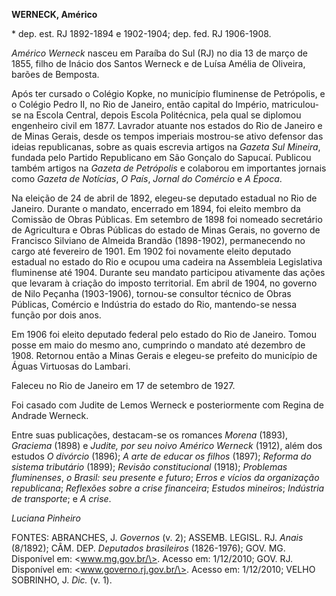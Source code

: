 **WERNECK, Américo**

\* dep. est. RJ 1892-1894 e 1902-1904; dep. fed. RJ 1906-1908.

*Américo Werneck* nasceu em Paraíba do Sul (RJ) no dia 13 de março de
1855, filho de Inácio dos Santos Werneck e de Luísa Amélia de Oliveira,
barões de Bemposta.

Após ter cursado o Colégio Kopke, no município fluminense de Petrópolis,
e o Colégio Pedro II, no Rio de Janeiro, então capital do Império,
matriculou-se na Escola Central, depois Escola Politécnica, pela qual se
diplomou engenheiro civil em 1877. Lavrador atuante nos estados do Rio
de Janeiro e de Minas Gerais, desde os tempos imperiais mostrou-se ativo
defensor das ideias republicanas, sobre as quais escrevia artigos na
*Gazeta Sul Mineira*, fundada pelo Partido Republicano em São Gonçalo do
Sapucaí. Publicou também artigos na *Gazeta de Petrópolis* e colaborou
em importantes jornais como *Gazeta de Notícias*, *O País*, *Jornal do
Comércio* e *A Época*.

Na eleição de 24 de abril de 1892, elegeu-se deputado estadual no Rio de
Janeiro. Durante o mandato, encerrado em 1894, foi eleito membro da
Comissão de Obras Públicas. Em setembro de 1898 foi nomeado secretário
de Agricultura e Obras Públicas do estado de Minas Gerais, no governo de
Francisco Silviano de Almeida Brandão (1898-1902), permanecendo no cargo
até fevereiro de 1901. Em 1902 foi novamente eleito deputado estadual no
estado do Rio e ocupou uma cadeira na Assembleia Legislativa fluminense
até 1904. Durante seu mandato participou ativamente das ações que
levaram à criação do imposto territorial. Em abril de 1904, no governo
de Nilo Peçanha (1903-1906), tornou-se consultor técnico de Obras
Públicas, Comércio e Indústria do estado do Rio, mantendo-se nessa
função por dois anos.

Em 1906 foi eleito deputado federal pelo estado do Rio de Janeiro. Tomou
posse em maio do mesmo ano, cumprindo o mandato até dezembro de 1908.
Retornou então a Minas Gerais e elegeu-se prefeito do município de Águas
Virtuosas do Lambari.

Faleceu no Rio de Janeiro em 17 de setembro de 1927.

Foi casado com Judite de Lemos Werneck e posteriormente com Regina de
Andrade Werneck.

Entre suas publicações, destacam-se os romances *Morena* (1893),
*Graciema* (1898) e *Judite, por seu noivo Américo Werneck* (1912), além
dos estudos *O divórcio* (1896); *A arte de educar os filhos* (1897);
*Reforma do sistema tributário* (1899); *Revisão constitucional* (1918);
*Problemas fluminenses*, *o Brasil: seu presente e futuro*; *Erros e
vícios da organização republicana*; *Reflexões sobre a crise
financeira*; *Estudos mineiros*; *Indústria de transporte*; e *A crise*.

*Luciana Pinheiro*

FONTES: ABRANCHES, J. *Governos* (v. 2); ASSEMB. LEGISL. RJ. *Anais*
(8/1892); CÂM. DEP. *Deputados brasileiros* (1826-1976); GOV. MG.
Disponível em: \<www.mg.gov.br/\>. Acesso em: 1/12/2010; GOV. RJ.
Disponível em: \<www.governo.rj.gov.br/\>. Acesso em: 1/12/2010; VELHO
SOBRINHO, J. *Dic.* (v. 1).
